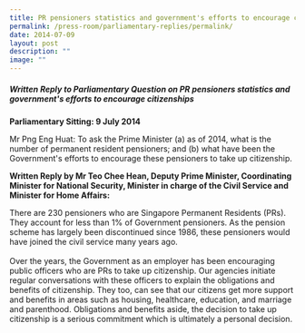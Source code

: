 ```yaml
---
title: PR pensioners statistics and government's efforts to encourage citizenships
permalink: /press-room/parliamentary-replies/permalink/
date: 2014-07-09
layout: post
description: ""
image: ""
---
```

##### Written Reply to Parliamentary Question on PR pensioners statistics and government's efforts to encourage citizenships

**Parliamentary Sitting: 9 July 2014**  
  
Mr Png Eng Huat: To ask the Prime Minister (a) as of 2014, what is the number of permanent resident pensioners; and (b) what have been the Government's efforts to encourage these pensioners to take up citizenship.

**Written Reply by Mr Teo Chee Hean, Deputy Prime Minister, Coordinating Minister for National Security, Minister in charge of the Civil Service and Minister for Home Affairs:**

There are 230 pensioners who are Singapore Permanent Residents (PRs). They account for less than 1% of Government pensioners. As the pension scheme has largely been discontinued since 1986, these pensioners would have joined the civil service many years ago.  
   
Over the years, the Government as an employer has been encouraging public officers who are PRs to take up citizenship. Our agencies initiate regular conversations with these officers to explain the obligations and benefits of citizenship. They too, can see that our citizens get more support and benefits in areas such as housing, healthcare, education, and marriage and parenthood. Obligations and benefits aside, the decision to take up citizenship is a serious commitment which is ultimately a personal decision.